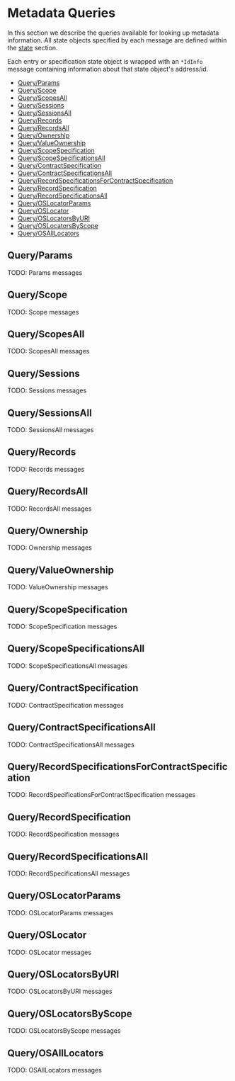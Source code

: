 # Metadata Queries

In this section we describe the queries available for looking up metadata information.
All state objects specified by each message are defined within the [state](02_state.md) section.

Each entry or specification state object is wrapped with an `*IdInfo` message containing information about that state object's address/id.

<!-- TOC -->
  - [Query/Params](#query-params)
  - [Query/Scope](#query-scope)
  - [Query/ScopesAll](#query-scopesall)
  - [Query/Sessions](#query-sessions)
  - [Query/SessionsAll](#query-sessionsall)
  - [Query/Records](#query-records)
  - [Query/RecordsAll](#query-recordsall)
  - [Query/Ownership](#query-ownership)
  - [Query/ValueOwnership](#query-valueownership)
  - [Query/ScopeSpecification](#query-scopespecification)
  - [Query/ScopeSpecificationsAll](#query-scopespecificationsall)
  - [Query/ContractSpecification](#query-contractspecification)
  - [Query/ContractSpecificationsAll](#query-contractspecificationsall)
  - [Query/RecordSpecificationsForContractSpecification](#query-recordspecificationsforcontractspecification)
  - [Query/RecordSpecification](#query-recordspecification)
  - [Query/RecordSpecificationsAll](#query-recordspecificationsall)
  - [Query/OSLocatorParams](#query-oslocatorparams)
  - [Query/OSLocator](#query-oslocator)
  - [Query/OSLocatorsByURI](#query-oslocatorsbyuri)
  - [Query/OSLocatorsByScope](#query-oslocatorsbyscope)
  - [Query/OSAllLocators](#query-osalllocators)



## Query/Params
TODO: Params messages

## Query/Scope
TODO: Scope messages

## Query/ScopesAll
TODO: ScopesAll messages

## Query/Sessions
TODO: Sessions messages

## Query/SessionsAll
TODO: SessionsAll messages

## Query/Records
TODO: Records messages

## Query/RecordsAll
TODO: RecordsAll messages

## Query/Ownership
TODO: Ownership messages

## Query/ValueOwnership
TODO: ValueOwnership messages

## Query/ScopeSpecification
TODO: ScopeSpecification messages

## Query/ScopeSpecificationsAll
TODO: ScopeSpecificationsAll messages

## Query/ContractSpecification
TODO: ContractSpecification messages

## Query/ContractSpecificationsAll
TODO: ContractSpecificationsAll messages

## Query/RecordSpecificationsForContractSpecification
TODO: RecordSpecificationsForContractSpecification messages

## Query/RecordSpecification
TODO: RecordSpecification messages

## Query/RecordSpecificationsAll
TODO: RecordSpecificationsAll messages

## Query/OSLocatorParams
TODO: OSLocatorParams messages

## Query/OSLocator
TODO: OSLocator messages

## Query/OSLocatorsByURI
TODO: OSLocatorsByURI messages

## Query/OSLocatorsByScope
TODO: OSLocatorsByScope messages

## Query/OSAllLocators
TODO: OSAllLocators messages
